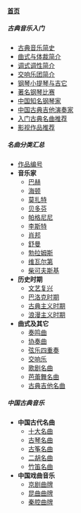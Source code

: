 
#### [首页](?file=home-首页)

##### 古典音乐入门
- [古典音乐简史](?file=01-古典音乐入门/01-古典音乐简史 "古典音乐简史")
- [曲式与体裁简介](?file=01-古典音乐入门/02-曲式与体裁简介 "曲式与体裁简介")
- [调式调性简介](?file=01-古典音乐入门/03-调式调性简介 "调式调性简介")
- [交响乐团简介](?file=01-古典音乐入门/04-交响乐团简介 "交响乐团简介")
- [钢琴小提琴与吉它](?file=01-古典音乐入门/05-钢琴小提琴与吉它 "钢琴小提琴与吉它")
- [著名钢琴比赛](?file=01-古典音乐入门/06-著名钢琴比赛 "著名钢琴比赛")
- [中国知名钢琴家](?file=01-古典音乐入门/07-中国知名钢琴家 "中国知名钢琴家")
- [中国古典吉他演奏家](?file=01-古典音乐入门/08-中国古典吉他演奏家 "中国古典吉他演奏家")
- [入门古典名曲推荐](?file=01-古典音乐入门/09-入门古典名曲推荐 "入门古典名曲推荐")
- [影视作品推荐](?file=01-古典音乐入门/10-影视作品推荐 "影视作品推荐")

##### 名曲分类汇总
- [作品编号](?file=02-名曲分类汇总/01-作品编号 "作品编号")
- **音乐家**
    - [巴赫](?file=02-名曲分类汇总/02-音乐家/01-巴赫 "巴赫")
    - [海顿](?file=02-名曲分类汇总/02-音乐家/02-海顿 "海顿")
    - [莫扎特](?file=02-名曲分类汇总/02-音乐家/03-莫扎特 "莫扎特")
    - [贝多芬](?file=02-名曲分类汇总/02-音乐家/04-贝多芬 "贝多芬")
    - [帕格尼尼](?file=02-名曲分类汇总/02-音乐家/05-帕格尼尼 "帕格尼尼")
    - [李斯特](?file=02-名曲分类汇总/02-音乐家/06-李斯特 "李斯特")
    - [肖邦](?file=02-名曲分类汇总/02-音乐家/07-肖邦 "肖邦")
    - [舒曼](?file=02-名曲分类汇总/02-音乐家/08-舒曼 "舒曼")
    - [勃拉姆斯](?file=02-名曲分类汇总/02-音乐家/09-勃拉姆斯 "勃拉姆斯")
    - [维瓦尔第](?file=02-名曲分类汇总/02-音乐家/10-维瓦尔第 "维瓦尔第")
    - [柴可夫斯基](?file=02-名曲分类汇总/02-音乐家/11-柴可夫斯基 "柴可夫斯基")
- **历史时期**
    - [文艺复兴](?file=02-名曲分类汇总/03-历史时期/01-文艺复兴 "文艺复兴")
    - [巴洛克时期](?file=02-名曲分类汇总/03-历史时期/02-巴洛克时期 "巴洛克时期")
    - [古典主义时期](?file=02-名曲分类汇总/03-历史时期/03-古典主义时期 "古典主义时期")
    - [浪漫主义时期](?file=02-名曲分类汇总/03-历史时期/04-浪漫主义时期 "浪漫主义时期")
- **曲式及其它**
    - [奏鸣曲](?file=02-名曲分类汇总/04-曲式及其它/01-奏鸣曲 "奏鸣曲")
    - [协奏曲](?file=02-名曲分类汇总/04-曲式及其它/02-协奏曲 "协奏曲")
    - [弦乐四重奏](?file=02-名曲分类汇总/04-曲式及其它/03-弦乐四重奏 "弦乐四重奏")
    - [交响乐](?file=02-名曲分类汇总/04-曲式及其它/04-交响乐 "交响乐")
    - [歌剧名曲](?file=02-名曲分类汇总/04-曲式及其它/05-歌剧名曲 "歌剧名曲")
    - [芭蕾舞名曲](?file=02-名曲分类汇总/04-曲式及其它/06-芭蕾舞名曲 "芭蕾舞名曲")
    - [古典吉他名曲](?file=02-名曲分类汇总/04-曲式及其它/07-古典吉他名曲 "古典吉他名曲")

##### 中国古典音乐
- **中国古代名曲**
    - [十大名曲](?file=03-中国古典音乐/01-中国古代名曲/01-十大名曲 "十大名曲")
    - [古琴名曲](?file=03-中国古典音乐/01-中国古代名曲/02-古琴名曲 "古琴名曲")
    - [古筝名曲](?file=03-中国古典音乐/01-中国古代名曲/03-古筝名曲 "古筝名曲")
    - [二胡名曲](?file=03-中国古典音乐/01-中国古代名曲/04-二胡名曲 "二胡名曲")
    - [竹笛名曲](?file=03-中国古典音乐/01-中国古代名曲/05-竹笛名曲 "竹笛名曲")
- **中国戏曲音乐**
    - [京剧曲牌](?file=03-中国古典音乐/02-中国戏曲音乐/01-京剧曲牌 "京剧曲牌")
    - [昆曲曲牌](?file=03-中国古典音乐/02-中国戏曲音乐/02-昆曲曲牌 "昆曲曲牌")
    - [秦腔曲牌](?file=03-中国古典音乐/02-中国戏曲音乐/03-秦腔曲牌 "秦腔曲牌")

